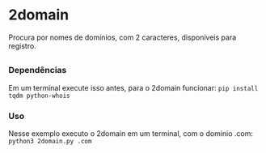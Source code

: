 # 2domain
Procura por nomes de domínios, com 2 caracteres, disponíveis para registro.
##
### Dependências
Em um terminal execute isso antes, para o 2domain funcionar:
`pip install tqdm python-whois`
### Uso
Nesse exemplo executo o 2domain em um terminal, com o dominio .com:
`python3 2domain.py .com`
